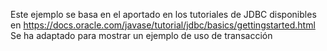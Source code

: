 Este ejemplo se basa en el aportado en los tutoriales de JDBC disponibles en https://docs.oracle.com/javase/tutorial/jdbc/basics/gettingstarted.html
Se ha adaptado para mostrar un ejemplo de uso de transacción
